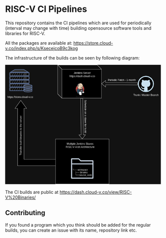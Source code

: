 # RISC-V CI Pipelines
This repository contains the CI pipelines which are used for periodically (interval may change with time) building opensource software tools and libraries for RISC-V.

All the packages are available at: https://store.cloud-v.co/index.php/s/KsecejcoB9c3kog

The infrastructure of the builds can be seen by following diagram:

![RISC-V CI pipeline infrastructure](./assets/riscv_ci_pipelines.png)

The CI builds are public at https://dash.cloud-v.co/view/RISC-V%20Binaries/

## Contributing

If you found a program which you think should be added for the regular builds, you can create an issue with its name, repository link etc.